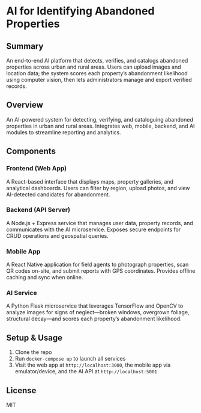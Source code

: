 # AI for Identifying Abandoned Properties

## Summary
An end-to-end AI platform that detects, verifies, and catalogs abandoned properties across urban and rural areas. Users can upload images and location data; the system scores each property’s abandonment likelihood using computer vision, then lets administrators manage and export verified records.

## Overview
An AI-powered system for detecting, verifying, and cataloguing abandoned properties in urban and rural areas. Integrates web, mobile, backend, and AI modules to streamline reporting and analytics.

## Components

### Frontend (Web App)
A React-based interface that displays maps, property galleries, and analytical dashboards. Users can filter by region, upload photos, and view AI-detected candidates for abandonment.

### Backend (API Server)
A Node.js + Express service that manages user data, property records, and communicates with the AI microservice. Exposes secure endpoints for CRUD operations and geospatial queries.

### Mobile App
A React Native application for field agents to photograph properties, scan QR codes on-site, and submit reports with GPS coordinates. Provides offline caching and sync when online.

### AI Service
A Python Flask microservice that leverages TensorFlow and OpenCV to analyze images for signs of neglect—broken windows, overgrown foliage, structural decay—and scores each property’s abandonment likelihood.

## Setup & Usage

1. Clone the repo  
2. Run `docker-compose up` to launch all services  
3. Visit the web app at `http://localhost:3000`, the mobile app via emulator/device, and the AI API at `http://localhost:5001`

## License
MIT

